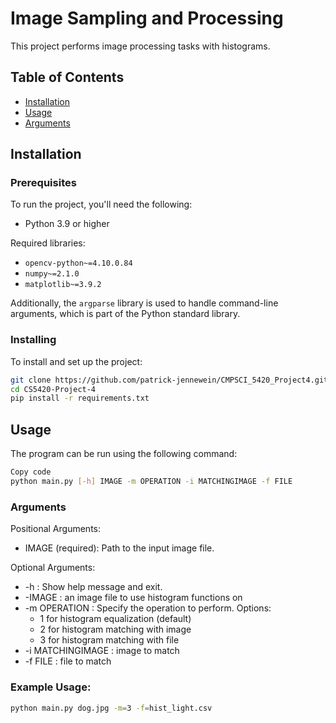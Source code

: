# Image Sampling and Processing

This project performs image processing tasks with histograms. 

## Table of Contents

- [Installation](#installation)
- [Usage](#usage)
- [Arguments](#arguments)

## Installation

### Prerequisites
To run the project, you'll need the following:

- Python 3.9 or higher

Required libraries:
- `opencv-python~=4.10.0.84`
- `numpy~=2.1.0`
- `matplotlib~=3.9.2`

Additionally, the `argparse` library is used to handle command-line arguments, which is part of the Python standard library.

### Installing

To install and set up the project:
```bash
git clone https://github.com/patrick-jennewein/CMPSCI_5420_Project4.git
cd CS5420-Project-4
pip install -r requirements.txt
```

## Usage
The program can be run using the following command:

```bash
Copy code
python main.py [-h] IMAGE -m OPERATION -i MATCHINGIMAGE -f FILE
```
### Arguments
Positional Arguments:
* IMAGE (required): Path to the input image file. 

Optional Arguments:
* -h : Show help message and exit.
* -IMAGE : an image file to use histogram functions on
* -m OPERATION : Specify the operation to perform. Options:
  * 1 for histogram equalization (default) 
  * 2 for histogram matching with image
  * 3 for histogram matching with file
* -i MATCHINGIMAGE : image to match
* -f FILE : file to match

### Example Usage:
```bash
python main.py dog.jpg -m=3 -f=hist_light.csv
```